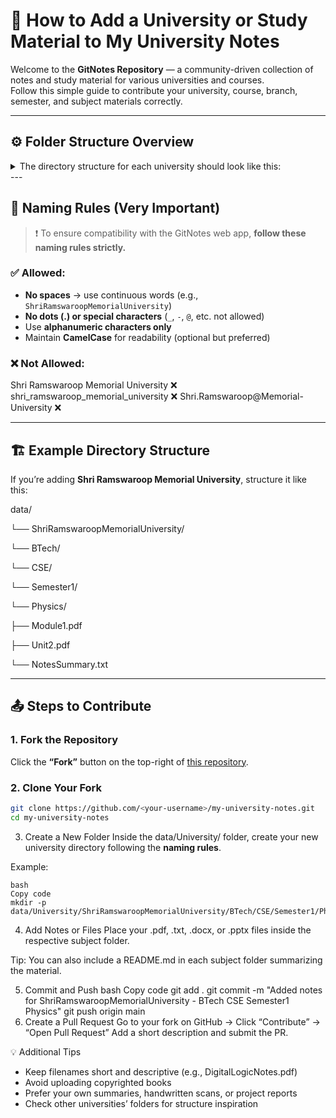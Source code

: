 # 🏫 How to Add a University or Study Material to **My University Notes**

Welcome to the **GitNotes Repository** — a community-driven collection of notes and study material for various universities and courses.  
Follow this simple guide to contribute your university, course, branch, semester, and subject materials correctly.

---

## ⚙️ Folder Structure Overview
<details>
<summary>The directory structure for each university should look like this:</summary>

data/

└── UniversityName/

└── CourseName/

└── BranchName/

└── SemesterName/

└── SubjectName/

├── Notes1.pdf

├── Notes2.pdf

└── README.md

</details>
---

## 🧭 Naming Rules (Very Important)

> ❗ To ensure compatibility with the GitNotes web app, **follow these naming rules strictly.**

### ✅ Allowed:
- **No spaces** → use continuous words (e.g., `ShriRamswaroopMemorialUniversity`)
- **No dots (.) or special characters** (`_`, `-`, `@`, etc. not allowed)
- Use **alphanumeric characters only**
- Maintain **CamelCase** for readability (optional but preferred)

### ❌ Not Allowed:
Shri Ramswaroop Memorial University ❌
shri_ramswaroop_memorial_university ❌
Shri.Ramswaroop@Memorial-University ❌

---

## 🏗️ Example Directory Structure

If you’re adding **Shri Ramswaroop Memorial University**, structure it like this:

data/

└── ShriRamswaroopMemorialUniversity/

└── BTech/

└── CSE/

└── Semester1/

└── Physics/

├── Module1.pdf

├── Unit2.pdf

└── NotesSummary.txt

---

## 📤 Steps to Contribute

### 1. **Fork the Repository**
Click the **“Fork”** button on the top-right of [this repository](https://github.com/UraniumUtkarsh/my-university-notes).

### 2. **Clone Your Fork**
```bash
git clone https://github.com/<your-username>/my-university-notes.git
cd my-university-notes
```
3. Create a New Folder
Inside the data/University/ folder, create your new university directory following the **naming rules**.

Example:
```
bash
Copy code
mkdir -p data/University/ShriRamswaroopMemorialUniversity/BTech/CSE/Semester1/Physics
```
4. Add Notes or Files
Place your .pdf, .txt, .docx, or .pptx files inside the respective subject folder.

Tip: You can also include a README.md in each subject folder summarizing the material.

5. Commit and Push
bash
Copy code
git add .
git commit -m "Added notes for ShriRamswaroopMemorialUniversity - BTech CSE Semester1 Physics"
git push origin main
6. Create a Pull Request
Go to your fork on GitHub → Click “Contribute” → “Open Pull Request”
Add a short description and submit the PR.

💡 Additional Tips
- Keep filenames short and descriptive (e.g., DigitalLogicNotes.pdf)
- Avoid uploading copyrighted books
- Prefer your own summaries, handwritten scans, or project reports
- Check other universities’ folders for structure inspiration
